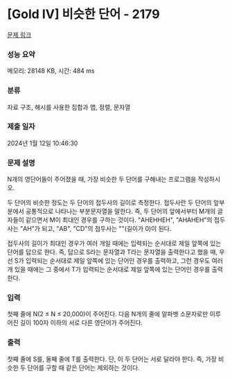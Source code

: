 # [Gold IV] 비슷한 단어 - 2179 

[문제 링크](https://www.acmicpc.net/problem/2179) 

### 성능 요약

메모리: 28148 KB, 시간: 484 ms

### 분류

자료 구조, 해시를 사용한 집합과 맵, 정렬, 문자열

### 제출 일자

2024년 1월 12일 10:46:30

### 문제 설명

<p>N개의 영단어들이 주어졌을 때, 가장 비슷한 두 단어를 구해내는 프로그램을 작성하시오.</p>

<p>두 단어의 비슷한 정도는 두 단어의 접두사의 길이로 측정한다. 접두사란 두 단어의 앞부분에서 공통적으로 나타나는 부분문자열을 말한다. 즉, 두 단어의 앞에서부터 M개의 글자들이 같으면서 M이 최대인 경우를 구하는 것이다. "AHEHHEH", "AHAHEH"의 접두사는 "AH"가 되고, "AB", "CD"의 접두사는 ""(길이가 0)이 된다.</p>

<p>접두사의 길이가 최대인 경우가 여러 개일 때에는 입력되는 순서대로 제일 앞쪽에 있는 단어를 답으로 한다. 즉, 답으로 S라는 문자열과 T라는 문자열을 출력한다고 했을 때, 우선 S가 입력되는 순서대로 제일 앞쪽에 있는 단어인 경우를 출력하고, 그런 경우도 여러 개 있을 때에는 그 중에서 T가 입력되는 순서대로 제일 앞쪽에 있는 단어인 경우를 출력한다.</p>

### 입력 

 <p>첫째 줄에 N(2 ≤ N ≤ 20,000)이 주어진다. 다음 N개의 줄에 알파벳 소문자로만 이루어진 길이 100자 이하의 서로 다른 영단어가 주어진다.</p>

### 출력 

 <p>첫째 줄에 S를, 둘째 줄에 T를 출력한다. 단, 이 두 단어는 서로 달라야 한다. 즉, 가장 비슷한 두 단어를 구할 때 같은 단어는 제외하는 것이다.</p>

